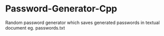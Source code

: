 # Password-Generator-Cpp
Random password generator which saves generated passwords in textual document eg. passwords.txt

